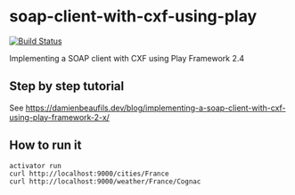 # soap-client-with-cxf-using-play

[![Build Status](https://travis-ci.org/damienbeaufils/soap-client-with-cxf-using-play.svg?branch=master)](https://travis-ci.org/damienbeaufils/soap-client-with-cxf-using-play)

Implementing a SOAP client with CXF using Play Framework 2.4

## Step by step tutorial

See https://damienbeaufils.dev/blog/implementing-a-soap-client-with-cxf-using-play-framework-2-x/

## How to run it

```
activator run
curl http://localhost:9000/cities/France
curl http://localhost:9000/weather/France/Cognac
```
